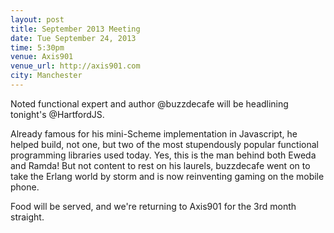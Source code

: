 ```yaml
---
layout: post
title: September 2013 Meeting
date: Tue September 24, 2013
time: 5:30pm
venue: Axis901
venue_url: http://axis901.com
city: Manchester
---
```


Noted functional expert and author @buzzdecafe will be headlining tonight's @HartfordJS.

Already famous for his mini-Scheme implementation in Javascript, he helped build, not one, but two of the most stupendously popular functional programming libraries used today.  Yes, this is the man behind both Eweda and Ramda!  But not content to rest on his laurels, buzzdecafe went on to take the Erlang world by storm and is now reinventing gaming on the mobile phone.
 
Food will be served, and we're returning to Axis901 for the 3rd month straight.
